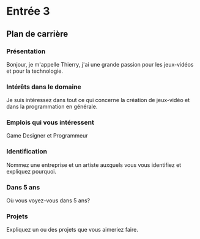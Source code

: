 # Entrée 3
## Plan de carrière

### Présentation
Bonjour, je m'appelle Thierry, j'ai une grande passion pour les jeux-vidéos et pour la technologie.

### Intérêts dans le domaine
Je suis intéressez dans tout ce qui concerne la création de jeux-vidéo et dans la programmation en générale.

### Emplois qui vous intéressent
Game Designer et Programmeur

### Identification
Nommez une entreprise et un artiste auxquels vous vous identifiez et expliquez pourquoi. 

### Dans 5 ans
Où vous voyez-vous dans 5 ans? 

### Projets
Expliquez un ou des projets que vous aimeriez faire. 
